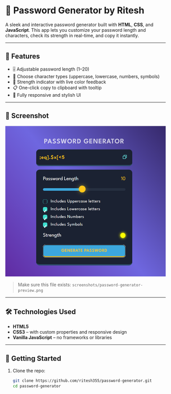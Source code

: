 # 🔐 Password Generator by Ritesh

A sleek and interactive password generator built with **HTML**, **CSS**, and **JavaScript**. This app lets you customize your password length and characters, check its strength in real-time, and copy it instantly.

---

## 🌟 Features

- 🎚 Adjustable password length (1–20)
- 🔡 Choose character types (uppercase, lowercase, numbers, symbols)
- 🎯 Strength indicator with live color feedback
- 📋 One-click copy to clipboard with tooltip
- 🎨 Fully responsive and stylish UI

---

## 📸 Screenshot

![Password Generator](screenshots/password-generator-preview.png)


> Make sure this file exists: `screenshots/password-generator-preview.png`

---

## 🛠 Technologies Used

- **HTML5**
- **CSS3** – with custom properties and responsive design
- **Vanilla JavaScript** – no frameworks or libraries

---

## 🚀 Getting Started

1. Clone the repo:
   ```bash
   git clone https://github.com/ritesh355/password-generator.git
   cd password-generator

